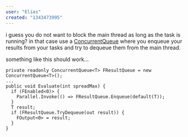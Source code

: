 ```yaml
---
user: "Elias"
created: "1343473995"
---
```


i guess you do not want to block the main thread as long as the task is running?
in that case use a [ConcurrentQueue](http://msdn.microsoft.com/en-us/library/dd267265.aspx) where you enqueue your results from your tasks and try to dequeue them from the main thread.

something like this should work...

```
private readonly ConcurrentQueue<T> FResultQueue = new ConcurrentQueue<T>();
...
public void Evaluate(int spreadMax) {
  if (FEnabled<0)> {
    Parallel.Invoke(() => FResultQueue.Enqueue(default(T));
  }
  T result;
  if (FResultQueue.TryDequeue(out result)) {
    FOutput<0> = result;
  }
}
```
